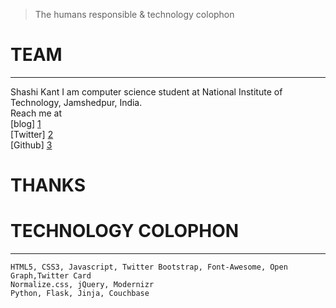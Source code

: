 
 >The humans responsible & technology colophon

# TEAM
------------
   
Shashi Kant
I am computer science student at National Institute of Technology, Jamshedpur, India. 
<br>
Reach me at <br>
[blog] [1] <br>
[Twitter] [2] <br>
[Github] [3] <br>

# THANKS

    

# TECHNOLOGY COLOPHON
-----------------------------------------

    HTML5, CSS3, Javascript, Twitter Bootstrap, Font-Awesome, Open Graph,Twitter Card
    Normalize.css, jQuery, Modernizr
    Python, Flask, Jinja, Couchbase

[1]: http://blog.tenhash.com/    "shashi kant's blog"
[2]: http://www.twitter.com/shashikant_10/    "twitter"
[3]: https://github.com/kant-shashi/    "github"
